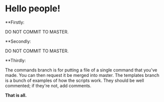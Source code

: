 # Hello people!

**Firstly:

DO NOT COMMIT TO MASTER.

**Secondly:

DO NOT COMMIT TO MASTER.

**Thirdly:

The commands branch is for putting a file of a single command that you've made. You can then request it be merged into master.
The templates branch is a bunch of examples of how the scripts work. They should be well commented; if they're not, add comments.

**That is all.**

